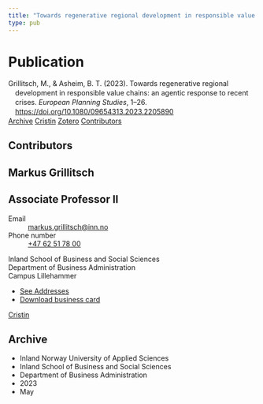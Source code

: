 ```yaml
---
title: "Towards regenerative regional development in responsible value chains: an agentic response to recent crises"
type: pub
---
```

<h1>Publication</h1>
<article id="csl-bib-container-TWTR54JI" class="csl-bib-container">
  <div class="csl-bib-body" style="line-height: 1.35; padding-left: 1em; text-indent:-1em;">
  <div class="csl-entry">Grillitsch, M., &amp; Asheim, B. T. (2023). Towards regenerative regional development in responsible value chains: an agentic response to recent crises. <i>European Planning Studies</i>, 1&#x2013;26. <a href="https://doi.org/10.1080/09654313.2023.2205890">https://doi.org/10.1080/09654313.2023.2205890</a></div>
</div>
  <div class="csl-bib-buttons">
    <a href="#taxonomy-article-TWTR54JI" class="csl-bib-button">Archive</a>
    <a href="https://app.cristin.no/results/show.jsf?id=2150202" alt="Cristin URL" class="csl-bib-button">Cristin</a>
    <a href="http://zotero.org/groups/5022929/items/TWTR54JI" alt="Zotero URL" class="csl-bib-button">Zotero</a>
    <a href="#contributors-article-TWTR54JI" class="csl-bib-button">Contributors</a>
  </div>
  <div id="csl-bib-meta-container-TWTR54JI"></div>
</article>
<div id="csl-bib-meta-TWTR54JI" class="csl-bib-meta">
  <article id="contributors-article-TWTR54JI" class="contributors-article">
    <h1>Contributors</h1>
    <div class="personas">
<div class="vrtx-hinn-person-card">
<div class="photo">
<i class="lar la-user-circle missing-person"></i>
</div>
<div class="info">
<hgroup><h1>Markus Grillitsch</h1>
<h2>Associate Professor II</h2>
</hgroup><dl>
<dt>Email</dt>
<dd>
<a href="mailto:markus.grillitsch@inn.no">markus.grillitsch@inn.no</a>
</dd>
<dt>Phone number</dt>
<dd><a href="tel:+4762517800">
+47 62 51 78 00
</a></dd>
</dl>
<p>
Inland School of Business and Social Sciences<br>
Department of Business Administration<br>
Campus Lillehammer
</p>
<ul class="vrtx-hinn-links">
<li><a href="https://www.inn.no/english/find-an-employee/markus-grillitsch.html#vrtx-hinn-addresses">See Addresses</a></li>
<li><a href="https://www.inn.no/english/find-an-employee/markus-grillitsch.html?vrtx=vcf">Download business card</a></li>
</ul>
</div>
</div>
<a href="https://app.cristin.no/persons/show.jsf?id=1318006" alt="Cristin URL" class="personas-cristin">Cristin</a>
</div>
  </article>
  <article id="taxonomy-article-TWTR54JI" class="taxonomy-article">
    <h1>Archive</h1>
    <ul>
      <li>Inland Norway University of Applied Sciences</li>
      <li>Inland School of Business and Social Sciences</li>
      <li>Department of Business Administration</li>
      <li>2023</li>
      <li>May</li>
    </ul>
  </article>
</div>
